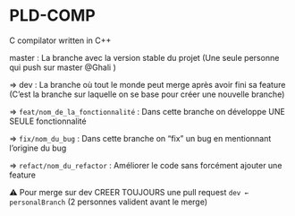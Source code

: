 # PLD-COMP
C compilator written in C++

master : La branche avec la version stable du projet (Une seule personne qui push sur master @Ghali )

⇒ dev : La branche où tout le monde peut merge après avoir fini sa feature (C’est la branche sur laquelle on se base pour créer une nouvelle branche)

⇒ `feat/nom_de_la_fonctionnalité` : Dans cette branche on développe UNE SEULE fonctionnalité 

⇒ `fix/nom_du_bug` : Dans cette branche on “fix” un bug en mentionnant l’origine du bug

⇒ `refact/nom_du_refactor` : Améliorer le code sans forcément ajouter une feature

⚠️ Pour merge sur dev CREER TOUJOURS une pull request `dev ← personalBranch` (2 personnes valident avant le merge)
